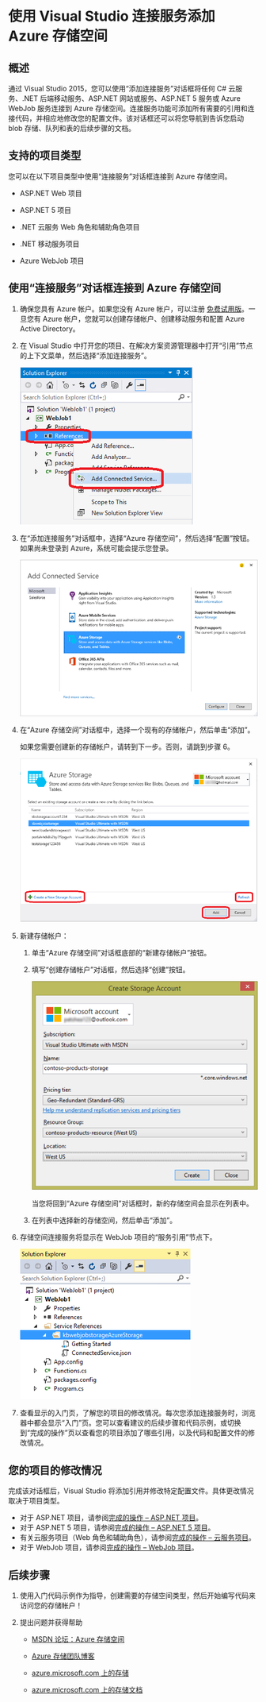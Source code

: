 <properties 
   pageTitle="通过在 Visual Studio 中使用连接服务来添加 Azure 存储空间"
   description="使用 Visual Studio 的“添加连接服务”对话框将 Azure 存储空间添加到您的应用"
   services="visual-studio-online"
   documentationCenter="na"
   authors="patshea123"
   manager="douge"
   editor="tlee" />
<tags 
   ms.service="visual-studio-online"
   ms.date="08/12/2015"
   wacn.date="10/3/2015" />

# 使用 Visual Studio 连接服务添加 Azure 存储空间

## 概述

通过 Visual Studio 2015，您可以使用“添加连接服务”对话框将任何 C# 云服务、.NET 后端移动服务、ASP.NET 网站或服务、ASP.NET 5 服务或 Azure WebJob 服务连接到 Azure 存储空间。连接服务功能可添加所有需要的引用和连接代码，并相应地修改您的配置文件。该对话框还可以将您导航到告诉您启动 blob 存储、队列和表的后续步骤的文档。

## 支持的项目类型

您可以在以下项目类型中使用“连接服务”对话框连接到 Azure 存储空间。

- ASP.NET Web 项目

- ASP.NET 5 项目

- .NET 云服务 Web 角色和辅助角色项目

- .NET 移动服务项目

- Azure WebJob 项目


## 使用“连接服务”对话框连接到 Azure 存储空间

1. 确保您具有 Azure 帐户。如果您没有 Azure 帐户，可以注册 [免费试用版](http://go.microsoft.com/fwlink/?LinkId=518146)。一旦您有 Azure 帐户，您就可以创建存储帐户、创建移动服务和配置 Azure Active Directory。

1. 在 Visual Studio 中打开您的项目、在解决方案资源管理器中打开“引用”节点的上下文菜单，然后选择“添加连接服务”。

    ![添加连接服务](./media/vs-azure-tools-connected-services-storage/IC796702.png)

1. 在“添加连接服务”对话框中，选择“Azure 存储空间”，然后选择“配置”按钮。如果尚未登录到 Azure，系统可能会提示您登录。

    ![“添加连接服务”对话框 - 存储](./media/vs-azure-tools-connected-services-storage/IC796703.png)

1. 在“Azure 存储空间”对话框中，选择一个现有的存储帐户，然后单击“添加”。

    如果您需要创建新的存储帐户，请转到下一步。否则，请跳到步骤 6。

    ![”Azure 存储空间“对话框](./media/vs-azure-tools-connected-services-storage/IC796704.png)

1. 新建存储帐户：

    1. 单击“Azure 存储空间”对话框底部的“新建存储帐户”按钮。

    1. 填写“创建存储帐户”对话框，然后选择“创建”按钮。
    
        ![”Azure 存储空间“对话框](./media/vs-azure-tools-connected-services-storage/create-storage-account.png)

        当您将回到“Azure 存储空间”对话框时，新的存储空间会显示在列表中。

    1. 在列表中选择新的存储空间，然后单击“添加”。

1. 存储空间连接服务将显示在 WebJob 项目的“服务引用”节点下。

    ![Web 作业项目中的 Azure 存储空间](./media/vs-azure-tools-connected-services-storage/IC796705.png)

1. 查看显示的入门页，了解您的项目的修改情况。每次您添加连接服务时，浏览器中都会显示“入门”页。您可以查看建议的后续步骤和代码示例，或切换到“完成的操作”页以查看您的项目添加了哪些引用，以及代码和配置文件的修改情况。

## 您的项目的修改情况

完成该对话框后，Visual Studio 将添加引用并修改特定配置文件。具体更改情况取决于项目类型。

 - 对于 ASP.NET 项目，请参阅[完成的操作 – ASP.NET 项目](http://go.microsoft.com/fwlink/p/?LinkId=513126)。 
 - 对于 ASP.NET 5 项目，请参阅[完成的操作 – ASP.NET 5 项目](http://go.microsoft.com/fwlink/p/?LinkId=513124)。 
 - 有关云服务项目（Web 角色和辅助角色），请参阅[完成的操作 – 云服务项目](http://go.microsoft.com/fwlink/p/?LinkId=516965)。 
 - 对于 WebJob 项目，请参阅[完成的操作 – WebJob 项目](storage/vs-storage-webjobs-what-happened/)。

## 后续步骤

1. 使用入门代码示例作为指导，创建需要的存储空间类型，然后开始编写代码来访问您的存储帐户！

1. 提出问题并获得帮助
     - [MSDN 论坛：Azure 存储空间](https://social.msdn.microsoft.com/forums/azure/home?forum=windowsazuredata)

     - [Azure 存储团队博客](http://blogs.msdn.com/b/windowsazurestorage/)

     - [azure.microsoft.com 上的存储](http://azure.microsoft.com/services/storage)

     - [azure.microsoft.com 上的存储文档](http://azure.microsoft.com/documentation/services/storage/)

<!---HONumber=71-->